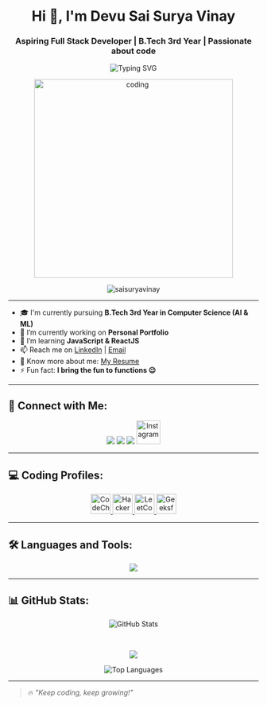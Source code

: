 <h1 align="center">Hi 👋, I'm Devu Sai Surya Vinay</h1>
<h3 align="center">Aspiring Full Stack Developer | B.Tech 3rd Year | Passionate about code</h3>
<p align="center">
  <img src="https://readme-typing-svg.demolab.com?font=Fira+Code&pause=1000&color=00F7FF&center=true&vCenter=true&width=435&lines=Future+Full+Stack+Developer;Java+%7C+Python+%7C+SQL+Lover;Learning+Node+js+%26+React+for+Backend;Engineering+Student" alt="Typing SVG" />
</p>
<div align="center">
  <img src="https://media3.giphy.com/media/v1.Y2lkPTc5MGI3NjExaDNyMmk5ZTM2OG02ZTF0ZjNxOXU3Y2Nld2t6ZW55NG9iN3RkNzR1MiZlcD12MV9pbnRlcm5hbF9naWZfYnlfaWQmY3Q9Zw/2IudUHdI075HL02Pkk/giphy.gif" alt="coding" width="400"/>
</div>

<p align="center">
  <img src="https://komarev.com/ghpvc/?username=saisuryavinay&label=Profile%20views&color=0e75b6&style=flat" alt="saisuryavinay" />
</p>

---
- 🎓 I'm currently pursuing **B.Tech 3rd Year in Computer Science (AI & ML)**  
- 🔭 I’m currently working on **Personal Portfolio**
- 🌱 I’m learning **JavaScript & ReactJS**
- 📫 Reach me on [LinkedIn](https://www.linkedin.com/in/vinay-devu/) | [Email](mailto:saisuryavinay06@gmail.com)
- 📄 Know more about me: [My Resume](https://drive.google.com/file/d/1iKAdKkdBbI6pu50uvn1bn06sg0m38H3o/view?usp=sharing)
- ⚡ Fun fact: **I bring the fun to functions 😉**

---

## 👥 Connect with Me:

<p align="center">
  <a href="https://www.linkedin.com/in/vinay-devu/"><img src="https://skillicons.dev/icons?i=linkedin" /></a>
  <a href="mailto:saisuryavinay06@gmail.com"><img src="https://skillicons.dev/icons?i=gmail" /></a>
  <a href="https://github.com/saisuryavinay"><img src="https://skillicons.dev/icons?i=github" /></a>
   <a href="https://instagram.com/_sai_surya_vinay_" target="_blank">
    <img src="https://skillicons.dev/icons?i=instagram" height="48" alt="Instagram" />
  </a>
</p>

---

## 💻 Coding Profiles:

<p align="center">
  <a href="https://www.codechef.com/users/saisuryavinay" target="_blank">
    <img src="https://img.icons8.com/ios-filled/50/000000/codechef.png" height="40" alt="CodeChef" />
  </a>
  <a href="https://www.hackerrank.com/saisuryavinay06" target="_blank">
    <img src="https://w7.pngwing.com/pngs/225/395/png-transparent-hackerrank-hd-logo.png" height="40" alt="HackerRank" />
  </a>
  <a href="https://leetcode.com/_sai_surya_vinay" target="_blank">
    <img src="https://upload.wikimedia.org/wikipedia/commons/1/19/LeetCode_logo_black.png" height="40" alt="LeetCode" />
  </a>
  <a href="https://auth.geeksforgeeks.org/user/vinay_devu18" target="_blank">
    <img src="https://upload.wikimedia.org/wikipedia/commons/4/43/GeeksforGeeks.svg" height="40" alt="GeeksforGeeks" />
  </a>
</p>

---

## 🛠️ Languages and Tools:

<p align="center">
  <img src="https://skillicons.dev/icons?i=html,css,js,java,python,mysql,react,bootstrap,aws,git,github,vscode" />
</p>

---

## 📊 GitHub Stats:

<p align="center">
  <img src="https://github-readme-stats.vercel.app/api?username=saisuryavinay&show_icons=true&theme=tokyonight" alt="GitHub Stats" />
</p>
 <br>
 <p align="center">
  <img src="https://nirzak-streak-stats.vercel.app/?user=saisuryavinay&theme=dark&hide_border=false">
   
<br>
   <p align="center">
  <img src="https://github-readme-stats.vercel.app/api/top-langs/?username=saisuryavinay&layout=compact&theme=tokyonight" alt="Top Languages" />
</p>

---

> 🔥 *"Keep coding, keep growing!"*
